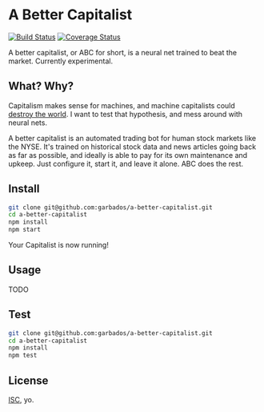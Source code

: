 # A Better Capitalist

[![Build Status](https://travis-ci.org/garbados/a-better-capitalist.svg?branch=master)](https://travis-ci.org/garbados/a-better-capitalist)
[![Coverage Status](https://coveralls.io/repos/garbados/a-better-capitalist/badge.svg?branch=master&service=github)](https://coveralls.io/github/garbados/a-better-capitalist?branch=master)

A better capitalist, or ABC for short, is a neural net trained to beat the market. Currently experimental.

## What? Why?

Capitalism makes sense for machines, and machine capitalists could [destroy the world](http://garbados.github.io/recent_stories/#/story/robot_capitalism.md). I want to test that hypothesis, and mess around with neural nets.

A better capitalist is an automated trading bot for human stock markets like the NYSE. It's trained on historical stock data and news articles going back as far as possible, and ideally is able to pay for its own maintenance and upkeep. Just configure it, start it, and leave it alone. ABC does the rest.

## Install

```bash
git clone git@github.com:garbados/a-better-capitalist.git
cd a-better-capitalist
npm install
npm start
```

Your Capitalist is now running!

## Usage

TODO

## Test

```bash
git clone git@github.com:garbados/a-better-capitalist.git
cd a-better-capitalist
npm install
npm test
```

## License

[ISC](http://opensource.org/licenses/ISC), yo.

